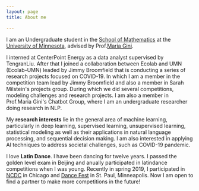```yaml
---
layout: page
title: About me

---
```


I am an Undergraduate student in the [School of Mathematics](https://math.umn.edu/) at the [University of Minnesota](https://twin-cities.umn.edu/), advised by Prof.[Maria Gini](https://www-users.cs.umn.edu/~gini/). 

I interned at CenterPoint Energy as a data analyst supervised by TengranLiu. After that I joined a collaboration between Ecolab and UMN (Ecolab-UMN) leaded by Jimmy Broomfield that is conducting a series of research projects focused on COVID-19. In which I am a member in the competition team lead by Jimmy Broomfield and also a member in Sarah Milstein's projects group. During which we did several competitions, modeling challenges and research projects. I am also a member in Prof.Maria Gini's Chatbot Group, where I am an undergraduate researcher doing research in NLP. 

My **research interests** lie in the general area of machine learning, particularly in deep learning, supervised learning, unsupervised learning, statistical modeling as well as their applications in natural language processing, and sequential decision making. I am also interested in applying AI techniques to address societal challenges, such as COVID-19 pandemic.

I love **Latin Dance**. I have been dancing for twelve years. I passed the golden level exam in Beijing and anually participated in latindance competitions when I was young. Recently in spring 2019, I participated in [NCDC](https://usadancencdc.org/) in Chicago and [Dance Fest](http://udancefest.com/) in St. Paul, Minneapolis. Now I am open to find a partner to make more competitions in the future! 
